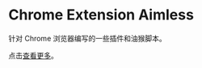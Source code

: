 # Chrome Extension Aimless

针对 Chrome 浏览器编写的一些插件和油猴脚本。

点击[查看更多](https://kisstar.github.io/chrome-extension-aimless/)。
